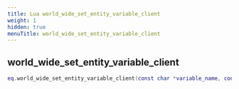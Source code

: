 ```yaml
---
title: Lua world_wide_set_entity_variable_client
weight: 1
hidden: true
menuTitle: world_wide_set_entity_variable_client
---
```

## world_wide_set_entity_variable_client
```lua
eq.world_wide_set_entity_variable_client(const char *variable_name, const char *variable_value) -- void
```